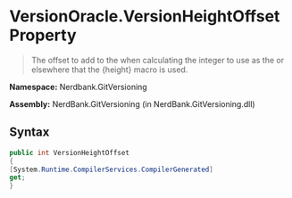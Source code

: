 # VersionOracle.VersionHeightOffset Property
> The offset to add to the when calculating the integer to use as the or elsewhere that the {height} macro is used.

**Namespace:** Nerdbank.GitVersioning

**Assembly:** NerdBank.GitVersioning (in NerdBank.GitVersioning.dll)
## Syntax
~~~~csharp
public int VersionHeightOffset
{
[System.Runtime.CompilerServices.CompilerGenerated]
get;
}
~~~~
